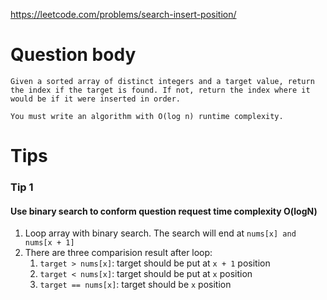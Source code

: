 https://leetcode.com/problems/search-insert-position/

# Question body
```
Given a sorted array of distinct integers and a target value, return the index if the target is found. If not, return the index where it would be if it were inserted in order.

You must write an algorithm with O(log n) runtime complexity.
```

# Tips
### Tip 1
#### Use binary search to conform question request time complexity O(logN)

1. Loop array with binary search. The search will end at `nums[x] and nums[x + 1]`
2. There are three comparision result after loop:
	1. `target > nums[x]`: target should be put at `x + 1` position
	2. `target < nums[x]`: target should be put at `x` position
	3. `target == nums[x]`: target should be `x` position
